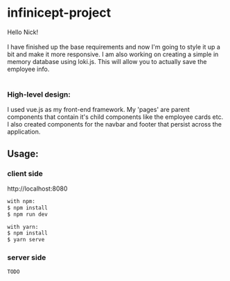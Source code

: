 # infinicept-project

Hello Nick! <br /><br />
I have finished up the base requirements and now I'm going to style it up a bit and make it more responsive. I am also working on creating a simple in memory database using loki.js. This will allow you to actually save the employee info. <br /><br />

### High-level design: <br />
I used vue.js as my front-end framework. My 'pages' are parent components that contain it's child components like the employee cards etc. I also created components for the navbar and footer that persist across the application.


## Usage:
### client side
http://localhost:8080
``` bash
with npm:
$ npm install
$ npm run dev
```

``` bash
with yarn:
$ npm install
$ yarn serve
```

### server side
``` bash
TODO
```
